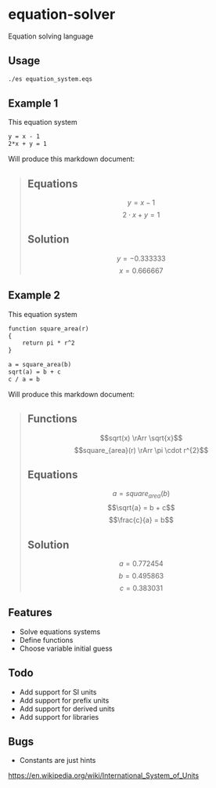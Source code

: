 # equation-solver
Equation solving language

## Usage
```sh
./es equation_system.eqs
```

## Example 1

This equation system
```txt
y = x - 1
2*x + y = 1
```

Will produce this markdown document:

> ## Equations
> $$y = x - 1$$
> $$2 \cdot x + y = 1$$
> ## Solution
> $$y = -0.333333$$
> $$x = 0.666667$$

## Example 2

This equation system
```txt
function square_area(r)
{
    return pi * r^2
}

a = square_area(b)
sqrt(a) = b + c
c / a = b
```

Will produce this markdown document:

> ## Functions
> $$sqrt(x) \rArr \sqrt{x}$$
> $$square_{area}(r) \rArr \pi  \cdot r^{2}$$
> ## Equations
> $$a = square_{area}\left(
> b\right)$$
> $$\sqrt{a} = b + c$$
> $$\frac{c}{a} = b$$
> ## Solution
> $$a = 0.772454$$
> $$b = 0.495863$$
> $$c = 0.383031$$

## Features
* Solve equations systems
* Define functions
* Choose variable initial guess

## Todo
* Add support for SI units
* Add support for prefix units
* Add support for derived units
* Add support for libraries

## Bugs
* Constants are just hints

https://en.wikipedia.org/wiki/International_System_of_Units